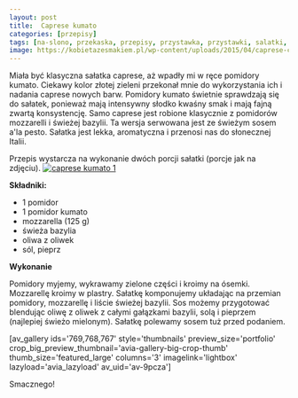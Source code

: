 ```yaml
---
layout: post
title:  Caprese kumato
categories: [przepisy]
tags: [na-slono, przekaska, przepisy, przystawka, przystawki, salatki, wege]
image: https://kobietazesmakiem.pl/wp-content/uploads/2015/04/caprese-cumato-2.jpg
---
```

Miała być klasyczna sałatka caprese, aż wpadły mi w ręce pomidory kumato. Ciekawy kolor złotej zieleni przekonał mnie do wykorzystania ich i nadania caprese nowych barw. Pomidory kumato świetnie sprawdzają się do sałatek, ponieważ mają intensywny słodko kwaśny smak i mają fajną zwartą konsystencję. Samo caprese jest robione klasycznie z pomidorów mozzarelli i świeżej bazylii. Ta wersja serwowana jest ze świeżym sosem a'la pesto. Sałatka jest lekka, aromatyczna i przenosi nas do słonecznej Italii.

Przepis wystarcza na wykonanie dwóch porcji sałatki (porcje jak na zdjęciu).
[![caprese kumato 1](http://kobieta-ze-smakiem.pl/wp-content/uploads/2015/04/caprese-kumato-1-300x222.jpg)](http://kobieta-ze-smakiem.pl/wp-content/uploads/2015/04/caprese-kumato-1.jpg)



**Składniki:**


* 1 pomidor
* 1 pomidor kumato
* mozzarella (125 g)
* świeża bazylia
* oliwa z oliwek
* sól, pieprz


**Wykonanie**

Pomidory myjemy, wykrawamy zielone części i kroimy na ósemki. Mozzarellę kroimy w plastry. Sałatkę komponujemy układając na przemian pomidory, mozzarellę i liście świeżej bazylii. Sos możemy przygotować blendując oliwę z oliwek z całymi gałązkami bazylii, solą i pieprzem (najlepiej świeżo mielonym). Sałatkę polewamy sosem tuż przed podaniem.

[av\_gallery ids='769,768,767' style='thumbnails' preview\_size='portfolio' crop\_big\_preview\_thumbnail='avia-gallery-big-crop-thumb' thumb\_size='featured\_large' columns='3' imagelink='lightbox' lazyload='avia\_lazyload' av\_uid='av-9pcza']

Smacznego!
    